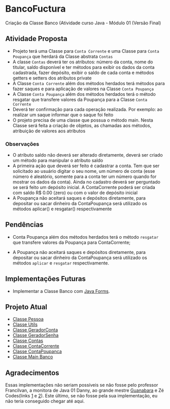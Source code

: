 # BancoFuctura
Criação da Classe Banco (Atividade curso Java - Módulo 01 (Versão Final)

## Atividade Proposta

* Projeto terá uma Classe para `Conta Corrente` e uma Classe para `Conta Poupança` que herdará da Classe abstrata `Contas`
* A classe `Contas` deverá ter os atributos: número da conta, nome do titular, saldo disponível e ter métodos para exibir os dados da conta cadastrada,
fazer depósito, exibir o saldo de cada conta e métodos getters e setters dos atributos private
* A Classe `Conta Corrente` além dos métodos herdados terá métodos para fazer saques e para aplicação de valores na Classe `Conta Poupança`
* A Classe `Conta Poupança` além dos métodos herdados terá o método resgatar que transfere valores da Poupança para a Classe `Conta Corrente`
* Deverá ter confirmação para cada operação realizada. Por exemplo: ao realizar um saque informar que o saque foi feito
* O projeto precisa de uma classe que possua o método main. Nesta Classe será feita a criação de objetos, as chamadas aos métodos, atribuição de valores aos atributos

### Observações

* O atributo saldo não deverá ser alterado diretamente, deverá ser criado um método para manipular o atributo saldo
* A primeira ação que deverá ser feito é cadastrar a conta. Tem que ser solicitado ao usuário digitar o seu nome, um número de conta (esse número é aleatório, somente para a conta ter um número quando for mostrar os dados da conta). Ainda no cadastro deverá ser perguntado se será feito um depósito inicial. A ContaCorrente poderá ser criada com saldo R$ 0.00 (zero) ou com o valor de depósito inicial 
* A Poupança não aceitará saques e depósitos diretamente, para depositar ou sacar dinheiro da ContaPoupança será utilizado os métodos aplicar() e resgatar() respectivamente

## Pendências

* Conta Poupança além dos métodos herdados terá o método `resgatar`
que transfere valores da Poupança para ContaCorrente;

* A Poupança não aceitará saques e depósitos diretamente, para
depositar ou sacar dinheiro da ContaPoupança será utilizado os métodos
`aplicar` e `resgatar` respectivamente.

## Implementações Futuras

* Implementar a Classe Banco com [Java Forms](https://www.youtube.com/watch?v=UtxTG1_AiXk&list=PLJIP7GdByOyuBKB--fIO2DoQaPVXm9lCw).

## Projeto Atual

* [Classe Pessoa](https://github.com/Edivaldo16/BancoFuctura/blob/main/Projeto/Pessoa.java)
* [Classe Utils](https://github.com/Edivaldo16/BancoFuctura/blob/main/Projeto/Utils.java)
* [Classe GeradorConta](https://github.com/Edivaldo16/BancoFuctura/blob/main/Projeto/GeradorConta.java)
* [Classe GeradorSenha](https://github.com/Edivaldo16/BancoFuctura/blob/main/Projeto/GeradorSenha.java)
* [Classe Contas](https://github.com/Edivaldo16/BancoFuctura/blob/main/Projeto/Contas.java)
* [Classe ContaCorrente](https://github.com/Edivaldo16/BancoFuctura/blob/main/Projeto/ContaCorrente.java)
* [Classe ContaPoupanca](https://github.com/Edivaldo16/BancoFuctura/blob/main/Projeto/ContaPoupanca.java)
* [Classe Main Banco](https://github.com/Edivaldo16/BancoFuctura/blob/main/Projeto/Banco.java)

## Agradecimentos

Essas implementações não seriam possíveis se não fosse pelo professor Francilvan, a monitora de Java 01 Danny, ao grande mestre [Guanabara](https://www.youtube.com/watch?v=KlIL63MeyMY&list=PLHz_AreHm4dkqe2aR0tQK74m8SFe-aGsY&ab_channel=CursoemVídeo) e Zé Codes(links [1](https://www.youtube.com/watch?v=AExKQiCqwGs&ab_channel=Zécodes) e [2](https://www.youtube.com/watch?v=6wo9vvlIhRo&ab_channel=Zécodes)). Este último, se não fosse pela sua implementação, eu não teria conseguido chegar até aqui. 
